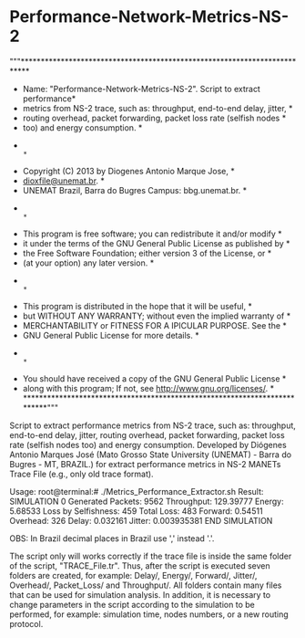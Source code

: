 # Performance-Network-Metrics-NS-2
"""**************************************************************************
  * Name: "Performance-Network-Metrics-NS-2". Script to extract performance*
  * metrics from NS-2 trace, such as: throughput, end-to-end delay, jitter, *
  * routing overhead, packet forwarding, packet loss rate (selfish nodes    *
  * too) and energy consumption.                                            *
  *                                                                         *
  *   Copyright (C) 2013 by Diogenes Antonio Marque Jose,                   *
  *   dioxfile@unemat.br.                                                   *
  *   UNEMAT Brazil, Barra do Bugres Campus: bbg.unemat.br.                 *
  *                                                                         *
  *   This program is free software; you can redistribute it and/or modify  *
  *   it under the terms of the GNU General Public License as published by  *
  *   the Free Software Foundation; either version 3 of the License, or     *
  *   (at your option) any later version.                                   *
  *                                                                         *
  *   This program is distributed in the hope that it will be useful,       *
  *   but WITHOUT ANY WARRANTY; without even the implied warranty of        *
  *   MERCHANTABILITY or FITNESS FOR A IPICULAR PURPOSE.  See the         *
  *   GNU General Public License for more details.                          *
  *                                                                         *
  *   You should have received a copy of the GNU General Public License     *
  *   along with this program; If not, see <http://www.gnu.org/licenses/>.  * 
  **************************************************************************"""


  Script to extract performance metrics from NS-2 trace, such as: throughput, end-to-end delay, jitter, routing overhead, packet forwarding, packet loss rate (selfish nodes too) and energy consumption.
  Developed by Diógenes Antonio Marques José (Mato Grosso State University (UNEMAT) - Barra do Bugres - MT, BRAZIL.) for extract performance metrics in NS-2 MANETs Trace File (e.g., only old trace format).

Usage: root@terminal:# ./Metrics_Performance_Extractor.sh
Result: 
  SIMULATION 0
  Generated Packets:
  9562
  Throughput:
  129.39777
  Energy:
  5.68533
  Loss by Selfishness:
  459
  Total Loss:
  483
  Forward:
  0.54511
  Overhead:
  326
  Delay:
  0.032161
  Jitter:
  0.003935381
  END SIMULATION
  
  OBS: In Brazil decimal places in Brazil use ',' instead '.'.
  
  The script only will works correctly if the trace file is inside the same folder of the script, "TRACE_File.tr". Thus, after the script is executed seven folders are created, for example: Delay/, Energy/, Forward/, Jitter/, Overhead/, Packet_Loss/ and Throughput/. All folders contain many files that can be used for simulation analysis. In addition, it is necessary to change parameters in the script according to the simulation to be performed, for example: simulation time, nodes numbers, or a new routing protocol.
